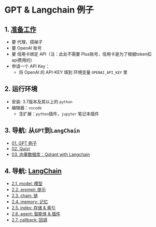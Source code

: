 # GPT & Langchain 例子

## 1. [准备工作](./src/share/00_setup.md)

+ 要 代理，搭梯子
+ 要 OpenAI 账号
+ 要 信用卡绑定 API（注：此处不需要 Plus账号，信用卡是为了根据token扣api费用的）
+ 申请一个 API Key：
    - 将 OpenAI 的 API-KEY 填到 环境变量 `OPENAI_API_KEY` 里

## 2. 运行环境

+ 安装: 3.7版本及其以上的 `python` 
+ 编辑器：`vscode`
    - 含扩展：`python`插件，`jupyter` 笔记本插件

## 3. 导航: 从`GPT`到`LangChain`

+ [01. GPT 例子](./src/share/01_chagpt.ipynb)
+ [02. Quivr](./src/share/02_quivr/README.md)
+ [03. 向量数据库：Qdrant with Langchain](./src/share/03_qdrant/README.md)

## 4. 导航: [LangChain](https://python.langchain.com/en/latest/)

+ [2.1. model: 模型](./src/components/01_model.ipynb)
+ [2.2. prompt: 提示](./src/components/02_prompt.ipynb)
+ [2.3. chain: 链](./src/components/03_chain.ipynb)
+ [2.4. memory: 记忆](./src/components/04_memory.ipynb)
+ [2.5. index: 存储 & 索引](./src/components/05_indexes.ipynb)
+ [2.6. agent: 智能体 & 插件](./src/components/06_agent.ipynb)
+ [2.7. callback: 回调](./src/components/07_callback.ipynb)